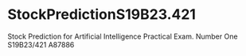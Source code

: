 # StockPredictionS19B23.421
Stock Prediction for Artificial Intelligence Practical Exam.
Number One
S19B23/421
A87886
